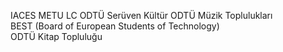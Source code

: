 IACES METU LC
ODTÜ Serüven Kültür
ODTÜ Müzik Toplulukları  
BEST (Board of European Students of Technology)  
ODTÜ Kitap Topluluğu  

